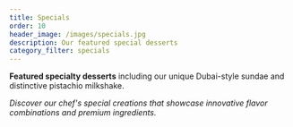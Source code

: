 ```yaml
---
title: Specials
order: 10
header_image: /images/specials.jpg
description: Our featured special desserts
category_filter: specials
---
```


**Featured specialty desserts** including our unique Dubai-style sundae and distinctive pistachio milkshake.

*Discover our chef's special creations that showcase innovative flavor combinations and premium ingredients.*